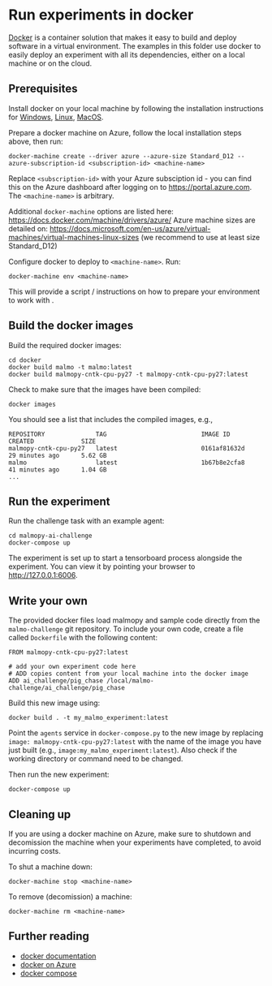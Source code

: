 

# Run experiments in docker

[Docker](https://www.docker.com/) is a container solution that makes it easy to build and deploy 
software in a virtual environment. The examples in this folder use docker to easily deploy an experiment 
with all its dependencies, either on a local machine or on the cloud.

## Prerequisites

Install docker on your local machine by following the installation instructions for 
[Windows](https://docs.docker.com/docker-for-windows/install/), 
[Linux](https://docs.docker.com/engine/installation/), 
[MacOS](https://docs.docker.com/docker-for-mac/install/).

Prepare a docker machine on Azure, follow the local installation steps above, then run:
```
docker-machine create --driver azure --azure-size Standard_D12 --azure-subscription-id <subscription-id> <machine-name>
```
Replace `<subscription-id>` with your Azure subsciption id - you can find this on the Azure dashboard after 
logging on to https://portal.azure.com. The `<machine-name>` is arbitrary.

Additional `docker-machine` options are listed here: https://docs.docker.com/machine/drivers/azure/
Azure machine sizes are detailed on: https://docs.microsoft.com/en-us/azure/virtual-machines/virtual-machines-linux-sizes (we recommend to use at least size Standard_D12)

Configure docker to deploy to `<machine-name>`. Run:
```
docker-machine env <machine-name>
```
This will provide a script / instructions on how to prepare your environment to work with <machine-name>.

## Build the docker images

Build the required docker images:
```
cd docker
docker build malmo -t malmo:latest
docker build malmopy-cntk-cpu-py27 -t malmopy-cntk-cpu-py27:latest

```

Check to make sure that the images have been compiled:
```
docker images
```
You should see a list that includes the compiled images, e.g.,
```
REPOSITORY              TAG                          IMAGE ID            CREATED             SIZE
malmopy-cntk-cpu-py27   latest                       0161af81632d        29 minutes ago      5.62 GB
malmo                   latest                       1b67b8e2cfa8        41 minutes ago      1.04 GB
...
```

## Run the experiment

Run the challenge task with an example agent:
```
cd malmopy-ai-challenge
docker-compose up
```

The experiment is set up to start a tensorboard process alongside the experiment.
You can view it by pointing your browser to http://127.0.0.1:6006.

## Write your own

The provided docker files load malmopy and sample code directly from the
`malmo-challenge` git repository. To include your own code, create a file
called `Dockerfile` with the following content:

```
FROM malmopy-cntk-cpu-py27:latest

# add your own experiment code here
# ADD copies content from your local machine into the docker image
ADD ai_challenge/pig_chase /local/malmo-challenge/ai_challenge/pig_chase
```

Build this new image using:
```
docker build . -t my_malmo_experiment:latest
```

Point the `agents` service in `docker-compose.py` to the new image by replacing
`image: malmopy-cntk-cpu-py27:latest` with the name of the image you have just
built (e.g., `image:my_malmo_experiment:latest`). Also check if the working
directory or command need to be changed.

Then run the new experiment:
```
docker-compose up
```

## Cleaning up

If you are using a docker machine on Azure, make sure to shutdown and decomission 
the machine when your experiments have completed, to avoid incurring costs.

To shut a machine down:
```
docker-machine stop <machine-name>
```

To remove (decomission) a machine:
```
docker-machine rm <machine-name>
```

## Further reading

- [docker documentation](https://docs.docker.com/)
- [docker on Azure](https://docs.docker.com/machine/drivers/azure/)
- [docker compose](https://docs.docker.com/compose/overview/)
